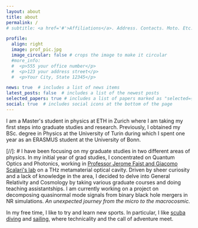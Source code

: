 ```yaml
---
layout: about
title: about
permalink: /
# subtitle: <a href='#'>Affiliations</a>. Address. Contacts. Moto. Etc.

profile:
  align: right
  image: prof_pic.jpg
  image_circular: false # crops the image to make it circular
  #more_info:
  #  <p>555 your office number</p>
  #  <p>123 your address street</p>
  #  <p>Your City, State 12345</p>

news: true  # includes a list of news items
latest_posts: false  # includes a list of the newest posts
selected_papers: true # includes a list of papers marked as "selected={true}"
social: true  # includes social icons at the bottom of the page
---
```


I am a Master's student in physics at ETH in Zurich where I am taking my first steps into graduate studies and research. Previously, I obtained my BSc. degree in Physics at the University of Turin during which I spent one year as an ERASMUS student at the University of Bonn. 

[//]: # I have been focusing on my graduate studies in two different areas of physics. In my initial year of grad studies, I concentrated on Quantum Optics and Photonics, working in [Professor Jerome Faist and Giacomo Scalari's lab](https://qoe.ethz.ch/) on a THz metamaterial optical cavity. Driven by sheer curiosity and a lack of knowledge in the area, I decided to delve into General Relativity and Cosmology by taking various graduate courses and doing teaching assistantships. I am currently working on a project on decomposing quasinormal mode signals from binary black hole mergers in NR simulations. _An unexpected journey from the micro to the macrocosmic._

In my free time, I like to try and learn new sports. In particular, I like [scuba diving](https://lucasacchi.github.io/scuba/) and [sailing](https://lucasacchi.github.io/sailing/), where technicality and the call of adventure meet.


